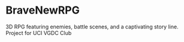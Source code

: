 # BraveNewRPG

3D RPG featuring enemies, battle scenes, and a captivating story line.
Project for UCI VGDC Club
